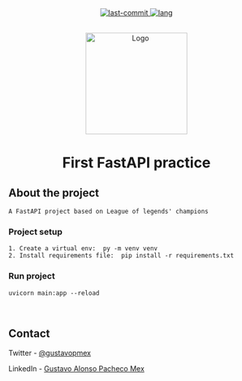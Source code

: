 <div align="center">
	<a href="#changelog">
		<img src="https://img.shields.io/github/last-commit/gustavopmex/fastAPI-first-practice?color=yellow&style=for-the-badge" alt="last-commit">
	</a>
	<a href="#changelog">
		<img src="https://img.shields.io/github/languages/top/gustavopmex/fastAPI-first-practice?style=for-the-badge" alt="lang">
	</a>
</div>


<!-- PROJECT LOGO -->
<br />
<p align="center">
  <a href="https://github.com/GustavoPMex/social_network.git">
    <img src="https://i.imgur.com/b67v87R.png" alt="Logo" width="200" height="200">
  </a>

  <h1 align="center">First FastAPI practice</h1>

</p>


## About the project
```
A FastAPI project based on League of legends' champions
```

### Project setup
```
1. Create a virtual env:  py -m venv venv
2. Install requirements file:  pip install -r requirements.txt
```

### Run project
```
uvicorn main:app --reload
```

<br>

## Contact
Twitter - [@gustavopmex](https://twitter.com/gustavopmex)

LinkedIn - [Gustavo Alonso Pacheco Mex](https://www.linkedin.com/in/gustavopmex/)